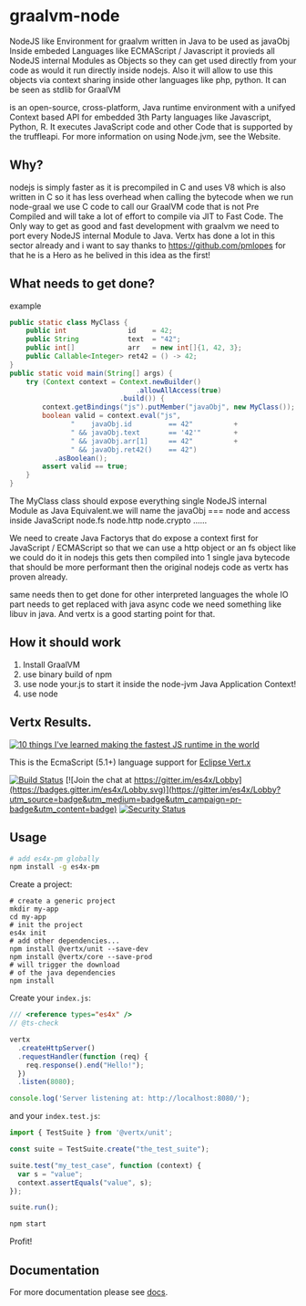 # graalvm-node
NodeJS like Environment for graalvm written in Java to be used as javaObj Inside embeded Languages like ECMAScript / Javascript it provieds all NodeJS internal Modules as Objects so they can get used directly from your code as would it run directly inside nodejs. Also it will allow to use this objects via context sharing inside other languages like php, python. It can be seen as stdlib for GraalVM

is an open-source, cross-platform, Java runtime environment with a unifyed Context based API for embedded 3th Party languages like Javascript, Python, R. It executes JavaScript code and other Code that is supported by the truffleapi. For more information on using Node.jvm, see the Website.


## Why?
nodejs is simply faster as it is precompiled in C and uses V8 which is also written in C so it has less overhead when calling the bytecode
when we run node-graal we use C code to call our GraalVM code that is not Pre Compiled and will take a lot of effort to compile via JIT to Fast Code.
The Only way to get as good and fast development with graalvm we need to port every NodeJS internal Module to Java.
Vertx has done a lot in this sector already and i want to say thanks to https://github.com/pmlopes for that he is a Hero as he belived in this idea as the first!

## What needs to get done?
example
```java
public static class MyClass {
    public int               id    = 42;
    public String            text  = "42";
    public int[]             arr   = new int[]{1, 42, 3};
    public Callable<Integer> ret42 = () -> 42;
}
public static void main(String[] args) {
    try (Context context = Context.newBuilder()
                               .allowAllAccess(true)
                           .build()) {
        context.getBindings("js").putMember("javaObj", new MyClass());
        boolean valid = context.eval("js",
               "    javaObj.id         == 42"          +
               " && javaObj.text       == '42'"        +
               " && javaObj.arr[1]     == 42"          +
               " && javaObj.ret42()    == 42")
           .asBoolean();
        assert valid == true;
    }
}
```
The MyClass class should expose everything single NodeJS internal Module as Java Equivalent.we will name the javaObj === node and access inside JavaScript node.fs node.http node.crypto ......


We need to create Java Factorys that do expose a context first for JavaScript / ECMAScript so that we can use a http object or an fs object like we could do it in nodejs this gets then compiled into 1 single java bytecode that should be more performant then the original nodejs code as vertx has proven already.

same needs then to get done for other interpreted languages the whole IO part needs to get replaced with java async code we need something like libuv in java. And vertx is a good starting point for that. 

## How it should work
1. Install GraalVM
2. use binary build of npm 
3. use node your.js to start it inside the node-jvm Java Application Context!
4. use node 




## Vertx Results.



[![10 things I've learned making the fastest JS runtime in the world](https://img.youtube.com/vi/JUJ85k3aEg4/0.jpg)](https://www.youtube.com/watch?v=JUJ85k3aEg4)

This is the EcmaScript (5.1+) language support for [Eclipse Vert.x](http://vertx.io)

[![Build Status](https://travis-ci.com/reactiverse/es4x.svg?branch=develop)](https://travis-ci.com/reactiverse/es4x)
[![Join the chat at https://gitter.im/es4x/Lobby](https://badges.gitter.im/es4x/Lobby.svg)](https://gitter.im/es4x/Lobby?utm_source=badge&utm_medium=badge&utm_campaign=pr-badge&utm_content=badge)
[![Security Status](https://snyk-widget.herokuapp.com/badge/mvn/io.reactiverse/es4x/badge.svg)](https://snyk.io/vuln/maven:io.reactiverse:es4x?utm_medium=referral&utm_source=badge&utm_campaign=snyk-widget)


## Usage

```bash
# add es4x-pm globally
npm install -g es4x-pm
```

Create a project:

```
# create a generic project
mkdir my-app
cd my-app
# init the project
es4x init
# add other dependencies...
npm install @vertx/unit --save-dev
npm install @vertx/core --save-prod
# will trigger the download
# of the java dependencies
npm install
```

Create your `index.js`:

```js
/// <reference types="es4x" />
// @ts-check

vertx
  .createHttpServer()
  .requestHandler(function (req) {
    req.response().end("Hello!");
  })
  .listen(8080);

console.log('Server listening at: http://localhost:8080/');
```

and your `index.test.js`:

```js
import { TestSuite } from '@vertx/unit';

const suite = TestSuite.create("the_test_suite");

suite.test("my_test_case", function (context) {
  var s = "value";
  context.assertEquals("value", s);
});

suite.run();
```


```bash
npm start
```

Profit!

## Documentation

For more documentation please see [docs](./docs).
